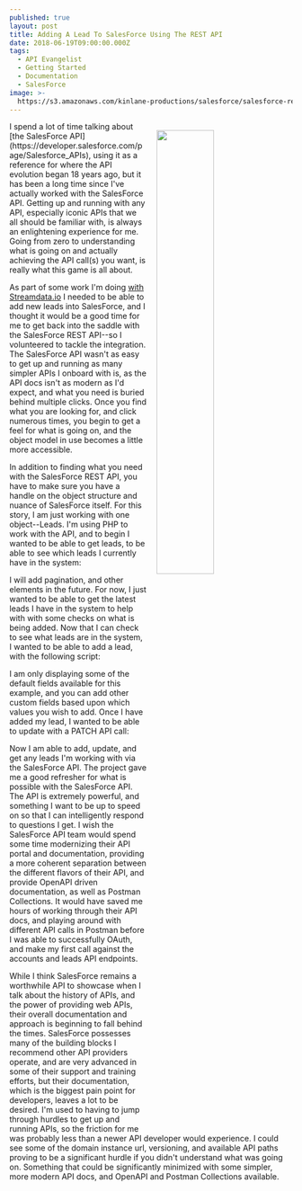 ```yaml
---
published: true
layout: post
title: Adding A Lead To SalesForce Using The REST API
date: 2018-06-19T09:00:00.000Z
tags:
  - API Evangelist
  - Getting Started
  - Documentation
  - SalesForce
image: >-
  https://s3.amazonaws.com/kinlane-productions/salesforce/salesforce-rest-api.png
---
```

<p><a href="https://developer.salesforce.com/page/Salesforce_APIs"><img src="{{ page.image }}" width="45%" align="right" style="padding: 15px;" /></a></p>I spend a lot of time talking about [the SalesForce API](https://developer.salesforce.com/page/Salesforce_APIs), using it as a reference for where the API evolution began 18 years ago, but it has been a long time since I've actually worked with the SalesForce API. Getting up and running with any API, especially iconic APIs that we all should be familiar with, is always an enlightening experience for me. Going from zero to understanding what is going on and actually achieving the API call(s) you want, is really what this game is all about.

As part of some work I'm doing [with Streamdata.io](http://streamdata.io) I needed to be able to add new leads into SalesForce, and I thought it would be a good time for me to get back into the saddle with the SalesForce REST API--so I volunteered to tackle the integration. The SalesForce API wasn't as easy to get up and running as many simpler APIs I onboard with is, as the API docs isn't as modern as I'd expect, and what you need is buried behind multiple clicks. Once you find what you are looking for, and click numerous times, you begin to get a feel for what is going on, and the object model in use becomes a little more accessible.

In addition to finding what you need with the SalesForce REST API, you have to make sure you have a handle on the object structure and nuance of SalesForce itself. For this story, I am just working with one object--Leads. I'm using PHP to work with the API, and to begin I wanted to be able to get leads, to be able to see which leads I currently have in the system:

<script src="https://gist.github.com/kinlane/aa472c9338a491f204ce77cb9e35fecb.js"></script>

I will add pagination, and other elements in the future. For now, I just wanted to be able to get the latest leads I have in the system to help with with some checks on what is being added. Now that I can check to see what leads are in the system, I wanted to be able to add a lead, with the following script:

<script src="https://gist.github.com/kinlane/dc45901494369ca601a36ccdabc96086.js"></script>

I am only displaying some of the default fields available for this example, and you can add other custom fields based upon which values you wish to add. Once I have added my lead, I wanted to be able to update with a PATCH API call:

<script src="https://gist.github.com/kinlane/9bdb62b79b1f0f04b60a182a9ed4a743.js"></script>

Now I am able to add, update, and get any leads I'm working with via the SalesForce API. The project gave me a good refresher for what is possible with the SalesForce API. The API is extremely powerful, and something I want to be up to speed on so that I can intelligently respond to questions I get. I wish the SalesForce API team would spend some time modernizing their API portal and documentation, providing a more coherent separation between the different flavors of their API, and provide OpenAPI driven documentation, as well as Postman Collections. It would have saved me hours of working through their API docs, and playing around with different API calls in Postman before I was able to successfully OAuth, and make my first call against the accounts and leads API endpoints.

While I think SalesForce remains a worthwhile API to showcase when I talk about the history of APIs, and the power of providing web APIs, their overall documentation and approach is beginning to fall behind the times. SalesForce possesses many of the building blocks I recommend other API providers operate, and are very advanced in some of their support and training efforts, but their documentation, which is the biggest pain point for developers, leaves a lot to be desired. I'm used to having to jump through hurdles to get up and running APIs, so the friction for me was probably less than a newer API developer would experience. I could see some of the domain instance url, versioning, and available API paths proving to be a significant hurdle if you didn't understand what was going on. Something that could be significantly minimized with some simpler, more modern API docs, and OpenAPI and Postman Collections available.
